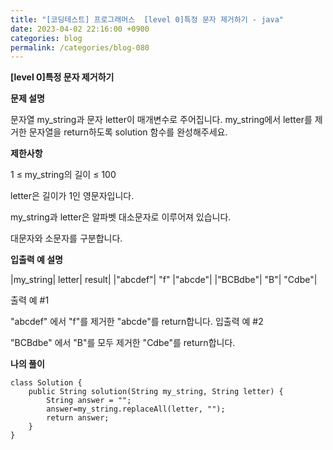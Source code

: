 ```yaml
---
title: "[코딩테스트] 프로그래머스  [level 0]특정 문자 제거하기 - java"
date: 2023-04-02 22:16:00 +0900
categories: blog
permalink: /categories/blog-080
---
```



**[level 0]특정 문자 제거하기**



**문제 설명**

문자열 my_string과 문자 letter이 매개변수로 주어집니다. my_string에서 letter를 제거한 문자열을 return하도록 solution 함수를 완성해주세요.





**제한사항**

1 ≤ my_string의 길이 ≤ 100

letter은 길이가 1인 영문자입니다.

my_string과 letter은 알파벳 대소문자로 이루어져 있습니다.

대문자와 소문자를 구분합니다.


**입출력 예 설명**

|my_string|	letter|	result|
|"abcdef"|	"f"	|"abcde"|
|"BCBdbe"|	"B"|	"Cdbe"|


출력 예 #1

"abcdef" 에서 "f"를 제거한 "abcde"를 return합니다.
입출력 예 #2

"BCBdbe" 에서 "B"를 모두 제거한 "Cdbe"를 return합니다.


**나의 풀이**

```
class Solution {
    public String solution(String my_string, String letter) {
        String answer = "";
        answer=my_string.replaceAll(letter, "");
        return answer;
    }
}

```


